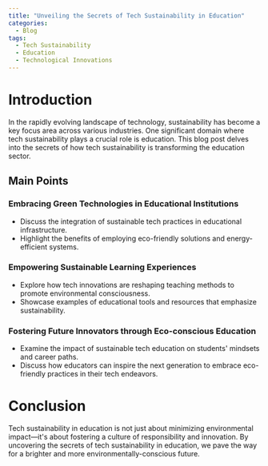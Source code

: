 ```yaml
---
title: "Unveiling the Secrets of Tech Sustainability in Education"
categories:
  - Blog
tags:
  - Tech Sustainability
  - Education
  - Technological Innovations
---
```


# Introduction
In the rapidly evolving landscape of technology, sustainability has become a key focus area across various industries. One significant domain where tech sustainability plays a crucial role is education. This blog post delves into the secrets of how tech sustainability is transforming the education sector.

## Main Points
### Embracing Green Technologies in Educational Institutions
- Discuss the integration of sustainable tech practices in educational infrastructure.
- Highlight the benefits of employing eco-friendly solutions and energy-efficient systems.

### Empowering Sustainable Learning Experiences
- Explore how tech innovations are reshaping teaching methods to promote environmental consciousness.
- Showcase examples of educational tools and resources that emphasize sustainability.

### Fostering Future Innovators through Eco-conscious Education
- Examine the impact of sustainable tech education on students' mindsets and career paths.
- Discuss how educators can inspire the next generation to embrace eco-friendly practices in their tech endeavors.

# Conclusion
Tech sustainability in education is not just about minimizing environmental impact—it's about fostering a culture of responsibility and innovation. By uncovering the secrets of tech sustainability in education, we pave the way for a brighter and more environmentally-conscious future.